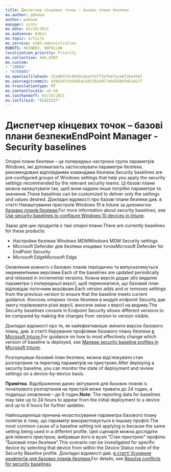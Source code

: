 ```yaml
---
title: Диспетчер кінцевих точок – базові плани безпеки
ms.author: pebaum
author: pebaum
manager: scotv
ms.date: 03/29/2021
ms.audience: Admin
ms.topic: article
ms.service: o365-administration
ROBOTS: NOINDEX, NOFOLLOW
localization_priority: Priority
ms.collection: Adm_O365
ms.custom:
- "10084"
- "6700005"
ms.openlocfilehash: d2a063fdc4929cbee5fef71bfb47ace8f2ba458f
ms.sourcegitcommit: 430d247cb5dd5dc5d1f82d977456558dfd514277
ms.translationtype: MT
ms.contentlocale: uk-UA
ms.lasthandoff: 03/29/2021
ms.locfileid: "51421217"
---
```

# <a name="endpoint-manager---security-baselines"></a><span data-ttu-id="7b40f-102">Диспетчер кінцевих точок – базові плани безпеки</span><span class="sxs-lookup"><span data-stu-id="7b40f-102">EndPoint Manager - Security baselines</span></span>

<span data-ttu-id="7b40f-103">Опорні плани безпеки – це попередньо настроєні групи параметрів Windows, які допомагають застосовувати параметри безпеки, рекомендовані відповідними командами безпеки.</span><span class="sxs-lookup"><span data-stu-id="7b40f-103">Security baselines are pre-configured groups of Windows settings that help you apply the security settings recommended by the relevant security teams.</span></span> <span data-ttu-id="7b40f-104">Ці базові плани можна налаштувати так, щоб вони надали лише потрібні параметри та значення.</span><span class="sxs-lookup"><span data-stu-id="7b40f-104">These baselines can be customized to deliver only the settings and values desired.</span></span> <span data-ttu-id="7b40f-105">Докладні відомості про базові плани безпеки див. в статті Налаштування пристроїв Windows 10 в Intune за допомогою [базових планів безпеки.](https://docs.microsoft.com/mem/intune/protect/security-baselines)</span><span class="sxs-lookup"><span data-stu-id="7b40f-105">For more information about security baselines, see [Use security baselines to configure Windows 10 devices in Intune](https://docs.microsoft.com/mem/intune/protect/security-baselines).</span></span>

<span data-ttu-id="7b40f-106">Зараз для цих продуктів є такі опорні плани:</span><span class="sxs-lookup"><span data-stu-id="7b40f-106">There are currently baselines for these products:</span></span>

- <span data-ttu-id="7b40f-107">Настройки безпеки Windows MDM</span><span class="sxs-lookup"><span data-stu-id="7b40f-107">Windows MDM Security settings</span></span>
- <span data-ttu-id="7b40f-108">Microsoft Defender для безпеки кінцевих точок</span><span class="sxs-lookup"><span data-stu-id="7b40f-108">Microsoft Defender for EndPoint Security</span></span>
- <span data-ttu-id="7b40f-109">Microsoft Edge</span><span class="sxs-lookup"><span data-stu-id="7b40f-109">Microsoft Edge</span></span>

<span data-ttu-id="7b40f-110">Оновлення кожного з базових планів періодично та випускатимуться інкрементними версіями.</span><span class="sxs-lookup"><span data-stu-id="7b40f-110">Each of the baselines are updated periodically and released in incremental versions.</span></span> <span data-ttu-id="7b40f-111">Кожна версія додає або видаляє параметри з попередньої версії, щоб переконатися, що базовий план відповідає поточним вказівкам.</span><span class="sxs-lookup"><span data-stu-id="7b40f-111">Each version adds and or removes settings from the previous version to ensure that the baseline meets current guidance.</span></span> <span data-ttu-id="7b40f-112">Консоль опорних точок безпеки в модулі endpoint Security дає змогу порівнювати різні версії, вносячи зміни з версії на видиму.</span><span class="sxs-lookup"><span data-stu-id="7b40f-112">The Security baselines console in Endpoint Security allows different versions to be compared by making the changes from version to version visible.</span></span>

<span data-ttu-id="7b40f-113">Докладні відомості про те, як найефективніше змінити версію базового плану, див. в статті Керування профілями базового плану безпеки [в Microsoft Intune.](https://docs.microsoft.com/mem/intune/protect/security-baselines-configure)</span><span class="sxs-lookup"><span data-stu-id="7b40f-113">For guidance on how to most effectively change which version of baseline is deployed, see [Manage security baseline profiles in Microsoft Intune](https://docs.microsoft.com/mem/intune/protect/security-baselines-configure).</span></span>

<span data-ttu-id="7b40f-114">Розгорнувши базовий план безпеки, можна відстежувати стан розгортання та перегляд параметрів на пристроях.</span><span class="sxs-lookup"><span data-stu-id="7b40f-114">After deploying a security baseline, you can monitor the state of deployment and review settings on a device-by-device basis.</span></span>

<span data-ttu-id="7b40f-115">**Примітка.** Відображення даних звітування для базових планів із початкового розгортання на пристрій може тривати до 24 годин, а подальші оновлення – до 6 годин.</span><span class="sxs-lookup"><span data-stu-id="7b40f-115">**Note:** The reporting data for baselines may take up to 24 hours to appear from the initial deployment to a device and up to 6 hours for further updates.</span></span> 

<span data-ttu-id="7b40f-116">Найпоширеніша причина незастосування параметра базового плану полягає в тому, що параметр використовується в іншому профілі.</span><span class="sxs-lookup"><span data-stu-id="7b40f-116">The most common cause of a baseline setting not applying is because the same setting being used in a different profile.</span></span> <span data-ttu-id="7b40f-117">Цей сценарій можна дослідити для певного пристрою, вибравши його в вузлі "Стан пристрою" профілю "Базовий план безпеки".</span><span class="sxs-lookup"><span data-stu-id="7b40f-117">This scenario can be investigated for specific device by selecting that device from within the Device Status node of the Security Baseline profile.</span></span> <span data-ttu-id="7b40f-118">Докладні відомості див. [в статті Усунення конфліктів для базових планів безпеки.](https://docs.microsoft.com/mem/intune/protect/security-baselines-monitor#resolve-conflicts-for-security-baselines)</span><span class="sxs-lookup"><span data-stu-id="7b40f-118">For details, see [Resolve conflicts for security baselines](https://docs.microsoft.com/mem/intune/protect/security-baselines-monitor#resolve-conflicts-for-security-baselines).</span></span>